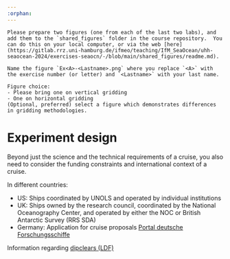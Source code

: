 ```yaml
---
:orphan:
---
```


```{admonition} Preparation (before class)
Please prepare two figures (one from each of the last two labs), and add them to the `shared_figures` folder in the course repository.  You can do this on your local computer, or via the web [here](https://gitlab.rrz.uni-hamburg.de/ifmeo/teaching/IfM_SeaOcean/uhh-seaocean-2024/exercises-seaocn/-/blob/main/shared_figures/readme.md). 

Name the figure `Ex<A>-<Lastname>.png` where you replace `<A>` with the exercise number (or letter) and `<Lastname>` with your last name.

Figure choice:
- Please bring one on vertical gridding
- One on horizontal gridding
(Optional, preferred) select a figure which demonstrates differences in gridding methodologies.
```


# Experiment design

Beyond just the science and the technical requirements of a cruise, you also need to consider the funding constraints and international context of a cruise.

In different countries:

- US: Ships coordinated by UNOLS and operated by individual institutions
- UK: Ships owned by the research council, coordinated by the National Oceanography Center, and operated by either the NOC or British Antarctic Survey (RRS SDA)
- Germany: Application for cruise proposals [Portal deutsche Forschungsschiffe](https://www.portal-forschungsschiffe.de/fahrtvorschlaege-leitfaden.html)

Information regarding [dipclears (LDF)](https://www.ldf.uni-hamburg.de/en/meteor/informationen-meteor.html)